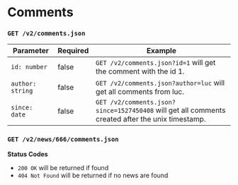 Comments
=====

### `GET /v2/comments.json`

| Parameter                       | Required | Example                                                                                                                                           |
| ------------------------------- | -------- | ------------------------------------------------------------------------------------------------------------------------------------------------- |
| `id: number`                    | false    | `GET /v2/comments.json?id=1`  will get the comment with the id 1.|
| `author: string`                | false    | `GET /v2/comments.json?author=luc`  will get all comments from luc.|
| `since: date`                   | false    | `GET /v2/comments.json?since=1527450408` will get all comments created after the unix timestamp.|

### `GET /v2/news/666/comments.json`




**Status Codes**

- `200 OK` will be returned if found
- `404 Not Found` will be returned if no news are found
